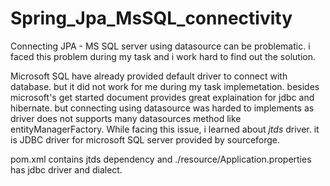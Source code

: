 # Spring_Jpa_MsSQL_connectivity
Connecting JPA - MS SQL server using datasource can be problematic. i faced this problem during my task and i work hard to find out the solution. 

Microsoft SQL have already provided default driver to connect with database. but it did not work for me during my task implemetation. besides microsoft's get started document provides great explaination for jdbc and hibernate. but connecting using datasource was harded to implements as driver does not supports many datasources method like entityManagerFactory. 
While facing this issue, i learned about *jtds* driver. it is JDBC driver for microsoft SQL server provided by sourceforge. 

pom.xml contains jtds dependency and ./resource/Application.properties has jdbc driver and dialect.
